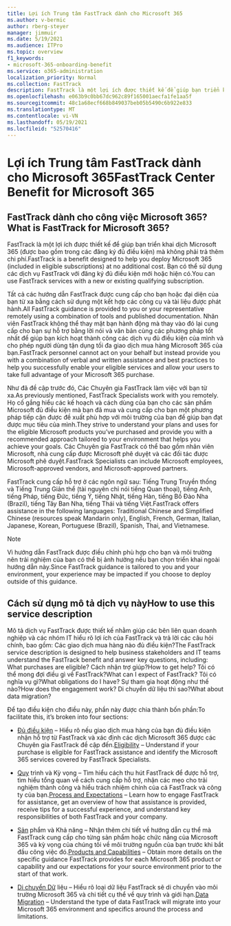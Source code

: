 ```yaml
---
title: Lợi ích Trung tâm FastTrack dành cho Microsoft 365
ms.author: v-bermic
author: rberg-steyer
manager: jimmuir
ms.date: 5/19/2021
ms.audience: ITPro
ms.topic: overview
f1_keywords:
- microsoft-365-onboarding-benefit
ms.service: o365-administration
localization_priority: Normal
ms.collection: FastTrack
description: FastTrack là một lợi ích được thiết kế để giúp bạn triển khai dịch Microsoft 365 (được bao gồm trong các đăng ký đủ điều kiện) mà không phải trả thêm chi phí. Bạn có thể sử dụng các dịch vụ FastTrack với đăng ký đủ điều kiện mới hoặc hiện có.
ms.openlocfilehash: e063b9c0bb67dc962c89f165001aecfa1fe1aa5f
ms.sourcegitcommit: 48c1a68ecf668b849037beb05b5490c6b922e833
ms.translationtype: MT
ms.contentlocale: vi-VN
ms.lasthandoff: 05/19/2021
ms.locfileid: "52570416"
---
```

# <a name="fasttrack-center-benefit-for-microsoft-365"></a><span data-ttu-id="c49a5-104">Lợi ích Trung tâm FastTrack dành cho Microsoft 365</span><span class="sxs-lookup"><span data-stu-id="c49a5-104">FastTrack Center Benefit for Microsoft 365</span></span>

## <a name="what-is-fasttrack-for-microsoft-365"></a><span data-ttu-id="c49a5-105">FastTrack dành cho công việc Microsoft 365?</span><span class="sxs-lookup"><span data-stu-id="c49a5-105">What is FastTrack for Microsoft 365?</span></span>

<span data-ttu-id="c49a5-106">FastTrack là một lợi ích được thiết kế để giúp bạn triển khai dịch Microsoft 365 (được bao gồm trong các đăng ký đủ điều kiện) mà không phải trả thêm chi phí.</span><span class="sxs-lookup"><span data-stu-id="c49a5-106">FastTrack is a benefit designed to help you deploy Microsoft 365 (included in eligible subscriptions) at no additional cost.</span></span> <span data-ttu-id="c49a5-107">Bạn có thể sử dụng các dịch vụ FastTrack với đăng ký đủ điều kiện mới hoặc hiện có.</span><span class="sxs-lookup"><span data-stu-id="c49a5-107">You can use FastTrack services with a new or existing qualifying subscription.</span></span>

<span data-ttu-id="c49a5-108">Tất cả các hướng dẫn FastTrack được cung cấp cho bạn hoặc đại diện của bạn từ xa bằng cách sử dụng một kết hợp các công cụ và tài liệu được phát hành.</span><span class="sxs-lookup"><span data-stu-id="c49a5-108">All FastTrack guidance is provided to you or your representative remotely using a combination of tools and published documentation.</span></span> <span data-ttu-id="c49a5-109">Nhân viên FastTrack không thể thay mặt bạn hành động mà thay vào đó lại cung cấp cho bạn sự hỗ trợ bằng lời nói và văn bản cùng các phương pháp tốt nhất để giúp bạn kích hoạt thành công các dịch vụ đủ điều kiện của mình và cho phép người dùng tận dụng tối đa giao dịch mua hàng Microsoft 365 của bạn.</span><span class="sxs-lookup"><span data-stu-id="c49a5-109">FastTrack personnel cannot act on your behalf but instead provide you with a combination of verbal and written assistance and best practices to help you successfully enable your eligible services and allow your users to take full advantage of your Microsoft 365 purchase.</span></span>

<span data-ttu-id="c49a5-110">Như đã đề cập trước đó, Các Chuyên gia FastTrack làm việc với bạn từ xa.</span><span class="sxs-lookup"><span data-stu-id="c49a5-110">As previously mentioned, FastTrack Specialists work with you remotely.</span></span> <span data-ttu-id="c49a5-111">Họ cố gắng hiểu các kế hoạch và cách dùng của bạn cho các sản phẩm Microsoft đủ điều kiện mà bạn đã mua và cung cấp cho bạn một phương pháp tiếp cận được đề xuất phù hợp với môi trường của bạn để giúp bạn đạt được mục tiêu của mình.</span><span class="sxs-lookup"><span data-stu-id="c49a5-111">They strive to understand your plans and uses for the eligible Microsoft products you’ve purchased and provide you with a recommended approach tailored to your environment that helps you achieve your goals.</span></span> <span data-ttu-id="c49a5-112">Các Chuyên gia FastTrack có thể bao gồm nhân viên Microsoft, nhà cung cấp được Microsoft phê duyệt và các đối tác được Microsoft phê duyệt.</span><span class="sxs-lookup"><span data-stu-id="c49a5-112">FastTrack Specialists can include Microsoft employees, Microsoft-approved vendors, and Microsoft-approved partners.</span></span>

<span data-ttu-id="c49a5-113">FastTrack cung cấp hỗ trợ ở các ngôn ngữ sau: Tiếng Trung Truyền thống và Tiếng Trung Giản thể (tài nguyên chỉ nói tiếng Quan thoại), tiếng Anh, tiếng Pháp, tiếng Đức, tiếng Ý, tiếng Nhật, tiếng Hàn, tiếng Bồ Đào Nha (Brazil), tiếng Tây Ban Nha, tiếng Thái và tiếng Việt.</span><span class="sxs-lookup"><span data-stu-id="c49a5-113">FastTrack offers assistance in the following languages: Traditional Chinese and Simplified Chinese (resources speak Mandarin only), English, French, German, Italian, Japanese, Korean, Portuguese (Brazil), Spanish, Thai, and Vietnamese.</span></span>

> [!NOTE]
> <span data-ttu-id="c49a5-114">Vì hướng dẫn FastTrack được điều chỉnh phù hợp cho bạn và môi trường nên trải nghiệm của bạn có thể bị ảnh hưởng nếu bạn chọn triển khai ngoài hướng dẫn này.</span><span class="sxs-lookup"><span data-stu-id="c49a5-114">Since FastTrack guidance is tailored to you and your environment, your experience may be impacted if you choose to deploy outside of this guidance.</span></span>

## <a name="how-to-use-this-service-description"></a><span data-ttu-id="c49a5-115">Cách sử dụng mô tả dịch vụ này</span><span class="sxs-lookup"><span data-stu-id="c49a5-115">How to use this service description</span></span>

<span data-ttu-id="c49a5-116">Mô tả dịch vụ FastTrack được thiết kế nhằm giúp các bên liên quan doanh nghiệp và các nhóm IT hiểu rõ lợi ích của FastTrack và trả lời các câu hỏi chính, bao gồm: Các giao dịch mua hàng nào đủ điều kiện?</span><span class="sxs-lookup"><span data-stu-id="c49a5-116">The FastTrack service description is designed to help business stakeholders and IT teams understand the FastTrack benefit and answer key questions, including: What purchases are eligible?</span></span> <span data-ttu-id="c49a5-117">Cách nhận trợ giúp?</span><span class="sxs-lookup"><span data-stu-id="c49a5-117">How to get help?</span></span> <span data-ttu-id="c49a5-118">Tôi có thể mong đợi điều gì về FastTrack?</span><span class="sxs-lookup"><span data-stu-id="c49a5-118">What can I expect of FastTrack?</span></span> <span data-ttu-id="c49a5-119">Tôi có nghĩa vụ gì?</span><span class="sxs-lookup"><span data-stu-id="c49a5-119">What obligations do I have?</span></span> <span data-ttu-id="c49a5-120">Sự tham gia hoạt động như thế nào?</span><span class="sxs-lookup"><span data-stu-id="c49a5-120">How does the engagement work?</span></span> <span data-ttu-id="c49a5-121">Di chuyển dữ liệu thì sao?</span><span class="sxs-lookup"><span data-stu-id="c49a5-121">What about data migration?</span></span>

<span data-ttu-id="c49a5-122">Để tạo điều kiện cho điều này, phần này được chia thành bốn phần:</span><span class="sxs-lookup"><span data-stu-id="c49a5-122">To facilitate this, it’s broken into four sections:</span></span>

  - <span data-ttu-id="c49a5-123">[Đủ điều kiện](eligibility.md) – Hiểu rõ nếu giao dịch mua hàng của bạn đủ điều kiện nhận hỗ trợ từ FastTrack và xác định các dịch Microsoft 365 được các Chuyên gia FastTrack đề cập đến.</span><span class="sxs-lookup"><span data-stu-id="c49a5-123">[Eligibility](eligibility.md) – Understand if your purchase is eligible for FastTrack assistance and identify the Microsoft 365 services covered by FastTrack Specialists.</span></span>

  - <span data-ttu-id="c49a5-124">[Quy](process-and-expectations.md) trình và Kỳ vọng – Tìm hiểu cách thu hút FastTrack để được hỗ trợ, tìm hiểu tổng quan về cách cung cấp hỗ trợ, nhận các mẹo cho trải nghiệm thành công và hiểu trách nhiệm chính của cả FastTrack và công ty của bạn.</span><span class="sxs-lookup"><span data-stu-id="c49a5-124">[Process and Expectations](process-and-expectations.md) – Learn how to engage FastTrack for assistance, get an overview of how that assistance is provided, receive tips for a successful experience, and understand key responsibilities of both FastTrack and your company.</span></span>

  - <span data-ttu-id="c49a5-125">[Sản](products-and-capabilities.md) phẩm và Khả năng – Nhận thêm chi tiết về hướng dẫn cụ thể mà FastTrack cung cấp cho từng sản phẩm hoặc chức năng của Microsoft 365 và kỳ vọng của chúng tôi về môi trường nguồn của bạn trước khi bắt đầu công việc đó.</span><span class="sxs-lookup"><span data-stu-id="c49a5-125">[Products and Capabilities](products-and-capabilities.md) – Obtain more details on the specific guidance FastTrack provides for each Microsoft 365 product or capability and our expectations for your source environment prior to the start of that work.</span></span>

  - <span data-ttu-id="c49a5-126">[Di chuyển Dữ](data-migration.md) liệu – Hiểu rõ loại dữ liệu FastTrack sẽ di chuyển vào môi trường Microsoft 365 và chi tiết cụ thể về quy trình và giới hạn.</span><span class="sxs-lookup"><span data-stu-id="c49a5-126">[Data Migration](data-migration.md) – Understand the type of data FastTrack will migrate into your Microsoft 365 environment and specifics around the process and limitations.</span></span>
